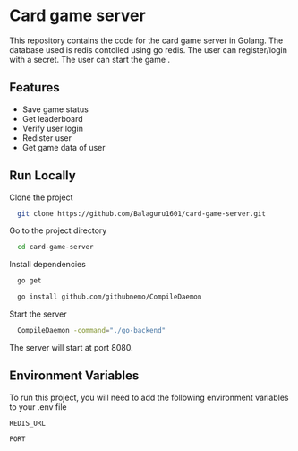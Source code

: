 # Card game server

This repository contains the code for the card game server in Golang. The database used is redis contolled using go redis. The user can register/login with a secret. The user can start the game .

## Features

-   Save game status
-   Get leaderboard
-   Verify user login
-   Redister user
-   Get game data of user

## Run Locally

Clone the project

```bash
  git clone https://github.com/Balaguru1601/card-game-server.git
```

Go to the project directory

```bash
  cd card-game-server
```

Install dependencies

```bash
  go get
```

```bash
  go install github.com/githubnemo/CompileDaemon
```

Start the server

```bash
  CompileDaemon -command="./go-backend"
```

The server will start at port 8080.

## Environment Variables

To run this project, you will need to add the following environment variables to your .env file

`REDIS_URL`

`PORT`
